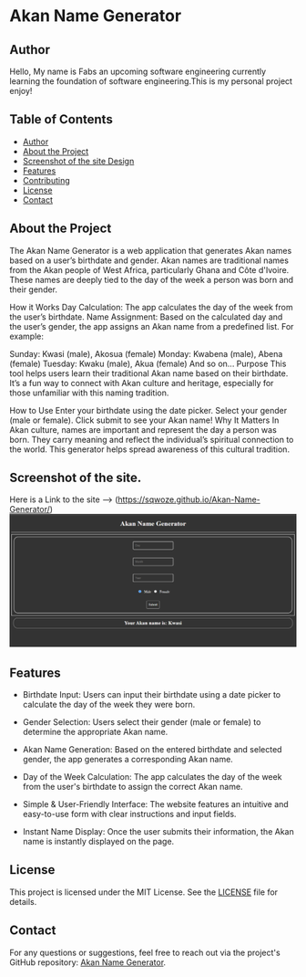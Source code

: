 # Akan Name Generator

## Author
Hello, My name is Fabs an upcoming software engineering currently learning the foundation of software engineering.This is my personal project enjoy!

## Table of Contents
- [Author](#author)
- [About the Project](#about-the-project)
- [Screenshot of the site Design](#Screenshot-of-the-site-Design)
- [Features](#features)
- [Contributing](#contributing)
- [License](#license)
- [Contact](#contact)

## About the Project
The Akan Name Generator is a web application that generates Akan names based on a user’s birthdate and gender. Akan names are traditional names from the Akan people of West Africa, particularly Ghana and Côte d'Ivoire. These names are deeply tied to the day of the week a person was born and their gender.

How it Works
Day Calculation: The app calculates the day of the week from the user’s birthdate.
Name Assignment: Based on the calculated day and the user’s gender, the app assigns an Akan name from a predefined list.
For example:

Sunday: Kwasi (male), Akosua (female)
Monday: Kwabena (male), Abena (female)
Tuesday: Kwaku (male), Akua (female)
And so on...
Purpose
This tool helps users learn their traditional Akan name based on their birthdate. It’s a fun way to connect with Akan culture and heritage, especially for those unfamiliar with this naming tradition.

How to Use
Enter your birthdate using the date picker.
Select your gender (male or female).
Click submit to see your Akan name!
Why It Matters
In Akan culture, names are important and represent the day a person was born. They carry meaning and reflect the individual’s spiritual connection to the world. This generator helps spread awareness of this cultural tradition.

## Screenshot of the site.
Here is a Link to the site --> (https://sqwoze.github.io/Akan-Name-Generator/)
![image alt](https://github.com/Sqwoze/Akan-Name-Generator/blob/111e492de06c392089b04636612e9635593d1be6/1BAFA338-BECF-441C-B7F8-88542DA31226.png)

## Features
- Birthdate Input: Users can input their birthdate using a date picker to calculate the day of the week they were born.

- Gender Selection: Users select their gender (male or female) to determine the appropriate Akan name.

- Akan Name Generation: Based on the entered birthdate and selected gender, the app generates a corresponding Akan name.

- Day of the Week Calculation: The app calculates the day of the week from the user's birthdate to assign the correct Akan name.

- Simple & User-Friendly Interface: The website features an intuitive and easy-to-use form with clear instructions and input fields.

- Instant Name Display: Once the user submits their information, the Akan name is instantly displayed on the page.

## License
This project is licensed under the MIT License. See the [LICENSE](LICENSE.txt) file for details.

## Contact
For any questions or suggestions, feel free to reach out via the project's GitHub repository: [Akan Name Generator](https://github.com/Sqwoze/Akan-Name-Generator).
